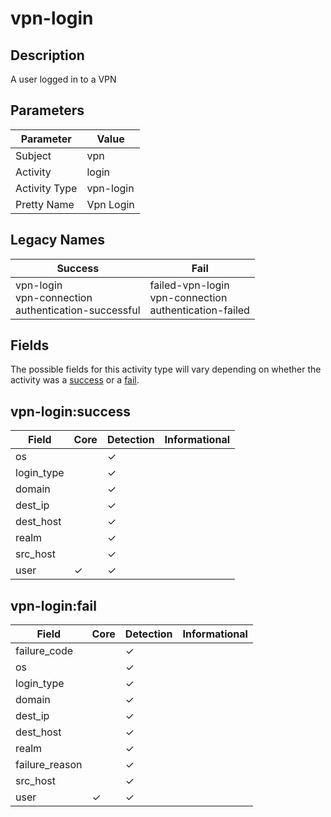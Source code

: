 vpn-login
=========

Description
-----------
A user logged in to a VPN

Parameters
----------
| Parameter     | Value     |
| ------------- | --------- |
| Subject       | vpn       |
| Activity      | login     |
| Activity Type | vpn-login |
| Pretty Name   | Vpn Login |

Legacy Names
------------
| Success                                                      | Fail                                                            |
| ------------------------------------------------------------ | --------------------------------------------------------------- |
| vpn-login<br>vpn-connection<br>authentication-successful<br> | failed-vpn-login<br>vpn-connection<br>authentication-failed<br> |

Fields
------

The possible fields for this activity type will vary depending on whether the activity was a [success](#vpn-loginsuccess) or a [fail](#vpn-loginfail).


vpn-login:success
-----------------

| Field      | Core     | Detection | Informational |
| ---------- | -------- | --------- | ------------- |
| os         |          | &#10003;  |               |
| login_type |          | &#10003;  |               |
| domain     |          | &#10003;  |               |
| dest_ip    |          | &#10003;  |               |
| dest_host  |          | &#10003;  |               |
| realm      |          | &#10003;  |               |
| src_host   |          | &#10003;  |               |
| user       | &#10003; | &#10003;  |               |

vpn-login:fail
--------------

| Field          | Core     | Detection | Informational |
| -------------- | -------- | --------- | ------------- |
| failure_code   |          | &#10003;  |               |
| os             |          | &#10003;  |               |
| login_type     |          | &#10003;  |               |
| domain         |          | &#10003;  |               |
| dest_ip        |          | &#10003;  |               |
| dest_host      |          | &#10003;  |               |
| realm          |          | &#10003;  |               |
| failure_reason |          | &#10003;  |               |
| src_host       |          | &#10003;  |               |
| user           | &#10003; | &#10003;  |               |